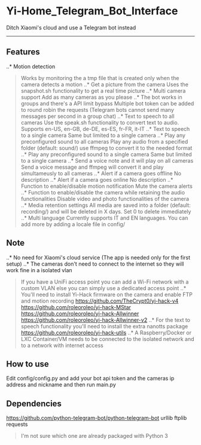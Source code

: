 # Yi-Home_Telegram_Bot_Interface
Ditch Xiaomi's cloud and use a Telegram bot instead
***
## Features
..* Motion detection
> Works by monitoring the a tmp file that is created only when the camera detects a motion
..* Get a picture from the camera
> Uses the snapshot.sh functionality to get a real time picture
..* Multi camera support
> Add as many cameras as you please
..* The bot works in groups and there's a API limit bypass
> Multiple bot token can be added to round robin the requests (Telegram bots cannot send many messages per second in a group chat)
..* Text to speech to all cameras
> Use the speak.sh functionality to convert text to audio. Supports en-US, en-GB, de-DE, es-ES, fr-FR, it-IT
..* Text to speech to a single camera
> Same but limited to a single camera
..* Play any preconfigured sound to all cameras
> Play any audio from a specified folder (default: sound/) use ffmpeg to convert it to the needed format
..* Play any preconfigured sound to a single camera
> Same but limited to a single camera
..* Send a voice note and it will play on all cameras
> Send a voice message and ffmpeg will convert it and play simultameusly to all cameras
..* Alert if a camera goes offline
> No description
..* Alert if a camera goes online
> No description
..* Function to enable/disable motion notification
> Mute the camera alerts
..* Function to enable/disable the camera while retaining the audio functionalities
> Disable video and photo functionalities of the camera
..* Media retention settings
> All media are saved into a folder (default: recording/) and will be deleted in X days. Set 0 to delete immediately
..* Multi language
> Currently supports IT and EN languages. You can add more by adding a locale file in config/

## Note
..* No need for Xiaomi's cloud service (The app is needed only for the first setup)
..* The cameras don't need to connect to the internet so they will work fine in a isolated vlan
> If you have a UniFi access point you can add a Wi-Fi network with a custom VLAN else you can simply use a dedicated access point
..* You'll need to install Yi-Hack firmware on the camera and enable FTP and motion recording
> https://github.com/TheCrypt0/yi-hack-v4
> https://github.com/roleoroleo/yi-hack-MStar
> https://github.com/roleoroleo/yi-hack-Allwinner
> https://github.com/roleoroleo/yi-hack-Allwinner-v2
..* For the text to speech functionality you'll need to install the extra nanotts package
> https://github.com/roleoroleo/yi-hack-utils
..* A Raspberry/Docker or LXC Container/VM needs to be connected to the isolated network and to a network with internet access


## How to use
Edit config/config.py and add your bot api token and the cameras ip address and nickname and then run main.py

## Dependencies
https://github.com/python-telegram-bot/python-telegram-bot
urllib
ftplib
requests
> I'm not sure which one are already packaged with Python 3